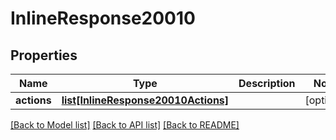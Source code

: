 # InlineResponse20010

## Properties
Name | Type | Description | Notes
------------ | ------------- | ------------- | -------------
**actions** | [**list[InlineResponse20010Actions]**](InlineResponse20010Actions.md) |  | [optional] 

[[Back to Model list]](../README.md#documentation-for-models) [[Back to API list]](../README.md#documentation-for-api-endpoints) [[Back to README]](../README.md)


